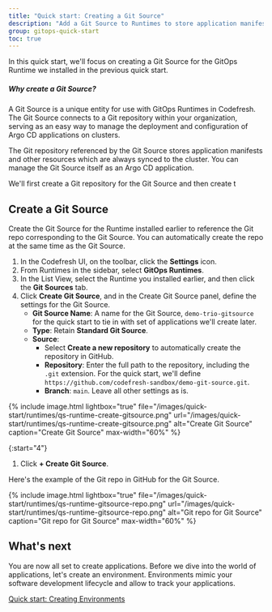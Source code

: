 ```yaml
---
title: "Quick start: Creating a Git Source"
description: "Add a Git Source to Runtimes to store application manifests"
group: gitops-quick-start
toc: true
---
```


In this quick start, we'll focus on creating a Git Source for the GitOps Runtime we installed in the previous quick start. 

##### Why create a Git Source?
A Git Source is a unique entity for use with GitOps Runtimes in Codefresh.  
The Git Source connects to a Git repository within your organization, serving as an easy way to manage the deployment and configuration of Argo CD applications on clusters.  

The Git repository referenced by the Git Source stores application manifests and other resources which are always synced to the cluster. You can manage the Git Source itself as an Argo CD application.

We'll first create a Git repository for the Git Source and then create t



## Create a Git Source
Create the Git Source for the Runtime installed earlier to reference the Git repo corresponding to the Git Source. 
You can automatically create the repo at the same time as the Git Source.

1. In the Codefresh UI, on the toolbar, click the **Settings** icon.
1. From Runtimes in the sidebar, select **GitOps Runtimes**.
1. In the List View, select the Runtime you installed earlier, and then click the **Git Sources** tab.  
1. Click **Create Git Source**, and in the Create Git Source panel, define the settings for the Git Source.  
    * **Git Source Name**: A name for the Git Source, `demo-trio-gitsource` for the quick start to tie in with set of applications we'll create later.
    * **Type**: Retain **Standard Git Source**.
    * **Source**: 
      * Select **Create a new repository** to automatically create the repository in GitHub.
      * **Repository**: Enter the full path to the repository, including the `.git` extension. For the quick start, we'll define `https://github.com/codefresh-sandbox/demo-git-source.git`.
      * **Branch**: `main`.
  Leave all other settings as is.



  {% include 
	image.html 
	lightbox="true" 
	file="/images/quick-start/runtimes/qs-runtime-create-gitsource.png" 
	url="/images/quick-start/runtimes/qs-runtime-create-gitsource.png" 
	alt="Create Git Source" 
	caption="Create Git Source"
    max-width="60%" 
%}


{:start="4"}
1. Click **+ Create Git Source**.

Here's the example of the Git repo in GitHub for the Git Source. 

  {% include 
	image.html 
	lightbox="true" 
	file="/images/quick-start/runtimes/qs-runtime-gitsource-repo.png" 
	url="/images/quick-start/runtimes/qs-runtime-gitsource-repo.png" 
	alt="Git repo for Git Source" 
	caption="Git repo for Git Source"
    max-width="60%" 
%}

## What's next
You are now all set to create applications. Before we dive into the world of applications, let's create an environment.
Environments mimic your software development lifecycle and allow to track your applications.

[Quick start: Creating Environments]({{site.baseurl}}/docs/gitops-quick-start/quick-start-gitops-environments/)

